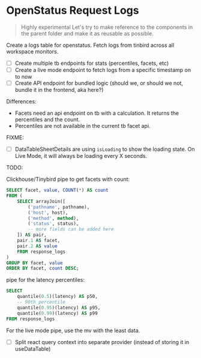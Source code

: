 # OpenStatus Request Logs

> Highly experimental
> Let's try to make reference to the components in the parent folder and make it as reusable as possible.

Create a logs table for openstatus. Fetch logs from tinbird across all workspace monitors.

- [ ] Create multiple tb endpoints for stats (percentiles, facets, etc)
- [ ] Create a live mode endpoint to fetch logs from a specific timestamp on to now
- [ ] Create API endpoint for bundled logic (should we, or should we not, bundle it in the frontend, aka here?)

Differences:

- Facets need an api endpoint on tb with a calculation. It returns the percentiles and the count.
- Percentiles are not available in the current tb facet api.

FIXME:

- [ ] DataTableSheetDetails are using `isLoading` to show the loading state. On Live Mode, it will always be loading every X seconds.

TODO:

Clickhouse/Tinybird pipe to get facets with count:

```sql
SELECT facet, value, COUNT(*) AS count
FROM (
    SELECT arrayJoin([
        ('pathname', pathname),
        ('host', host),
        ('method', method),
        ('status', status),
        -- more fields can be added here
    ]) AS pair,
    pair.1 AS facet,
    pair.2 AS value
    FROM response_logs
)
GROUP BY facet, value
ORDER BY facet, count DESC;
```

pipe for the latency percentiles:

```sql
SELECT
    quantile(0.5)(latency) AS p50,
    -- 90th percentile
    quantile(0.95)(latency) AS p95,
    quantile(0.99)(latency) AS p99
FROM response_logs
```

For the live mode pipe, use the mv with the least data.

- [ ] Split react query context into separate provider (instead of storing it in useDataTable)
